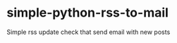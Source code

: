 simple-python-rss-to-mail
=========================

Simple rss update check that send email with new posts
